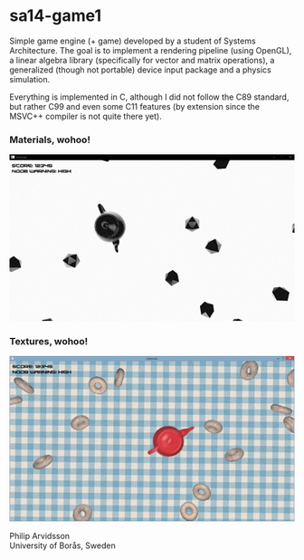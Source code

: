 # sa14-game1
Simple game engine (+ game) developed by a student of Systems Architecture. The goal is to implement a rendering pipeline (using OpenGL), a linear algebra library (specifically for vector and matrix operations), a generalized (though not portable) device input package and a physics simulation.

Everything is implemented in C, although I did not follow the C89 standard, but rather C99 and even some C11 features (by extension since the MSVC++ compiler is not quite there yet).

### Materials, wohoo!
<img src="sa14-game1/images/game1.png" alt="" />

### Textures, wohoo!
<img src="sa14-game1/images/game0.png" alt="" />


Philip Arvidsson<br>
University of Borås, Sweden
